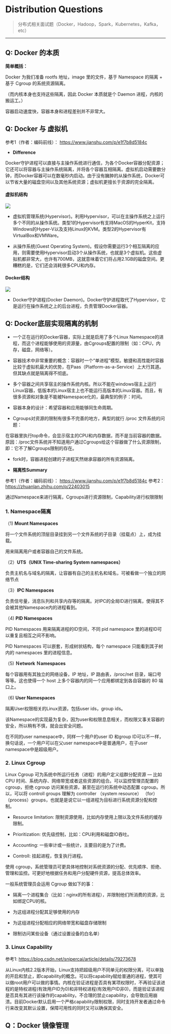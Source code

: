 # Distribution Questions
> 分布式相关面试题（Docker，Hadoop，Spark，Kubernetes，Kafka，etc）

---


## Q: Docker 的本质

**简单概括：**

Docker 为我们准备 rootfs 地址，image 里的文件，基于 Namespace 的隔离 + 基于 Cgroup 的系统资源隔离。

（而内核本身也支持这些隔离，因此 Docker 本质就是个 Daemon 进程，内核的搬运工。）

容器启动速度快，容器本身和进程差别并不非常大。


## Q: Docker 与 虚拟机

参考1（作者：编码前线）： https://www.jianshu.com/p/e1f7b8d5184c

- **Difference**

Docker守护进程可以直接与主操作系统进行通信，为各个Docker容器分配资源；它还可以将容器与主操作系统隔离，并将各个容器互相隔离。虚拟机启动需要数分钟，而Docker容器可以在数毫秒内启动。由于没有臃肿的从操作系统，Docker可以节省大量的磁盘空间以及其他系统资源；虚拟机更擅长于资源的完全隔离。

#### 虚拟机结构

![](imgs/20190616-150546.png)

- 虚拟机管理系统(Hypervisor)。利用Hypervisor，可以在主操作系统之上运行多个不同的从操作系统。类型1的Hypervisor有支持MacOS的HyperKit，支持Windows的Hyper-V以及支持Linux的KVM。类型2的Hypervisor有VirtualBox和VMWare。

- 从操作系统(Guest Operating System)。假设你需要运行3个相互隔离的应用，则需要使用Hypervisor启动3个从操作系统，也就是3个虚拟机。这些虚拟机都非常大，也许有700MB，这就意味着它们将占用2.1GB的磁盘空间。更糟糕的是，它们还会消耗很多CPU和内存。


#### Docker结构

![](imgs/20190616-150640.png)

- Docker守护进程(Docker Daemon)。Docker守护进程取代了Hypervisor，它是运行在操作系统之上的后台进程，负责管理Docker容器。


## Q: Docker底层实现隔离的机制

- 一个正在运行的Docker容器，实际上就是启用了多个Linux Namespace的进程，而这个进程能够使用的资源量，由Cgroups配置的限制（如：CPU，内存，磁盘，网络等）。

- 容器技术中非常重要的概念：容器时一个“单进程”模型。敏捷和高性能时容器比较于虚拟机最大的优势，在Paas（Platform-as-a-Service）上大行其道。但其缺点就是隔离得不彻底。

- 多个容器之间共享宿主的操作系统内核。所以不能在windows宿主上运行Linux容器，低版本的Linux宿主上也不能运行高版本的Linux容器。而且，有很多资源和对象是不能被Namespace化的，最典型的例子：时间。

- 容器本身的设计：希望容器和应用能够同生命周期。

- Cgroups对资源的限制有很多不完善的地方，典型的就行 /proc 文件系统的问题：

在容器里执行top命令，会显示宿主的CPU和内存数据，而不是当前容器的数据。原因：/proc文件系统并不知道用户通过Cgroups给这个容器做了什么资源限制，即：它不了解Cgroups限制的存在。

- fork时，容器进程创建的子进程天然继承容器的所有资源隔离。

- **隔离性Summary** 

参考1（作者：编码前线）： https://www.jianshu.com/p/e1f7b8d5184c
参考2： https://zhuanlan.zhihu.com/p/22403015

通过Namespace来进行隔离，Cgroups进行资源限制，Capability进行权限限制

### 1. Namespace隔离

（1) **Mount Namespaces**

将一个文件系统的顶层目录挂到另一个文件系统的子目录（挂载点）上，成为挂载。

用来隔离用户或者容器自己的文件系统。

（2）**UTS（UNIX Time-sharing System namespaces）**

负责主机名与域名的隔离，让容器有自己的主机名和域名，可被看做一个独立的网络节点

（3）**IPC Namespaces**

负责信号量，消息队列和共享内存等的隔离。对IPC的全局ID进行隔离，使得其不会被其他Namespace内的进程看到。


（4) **PID Namespaces**

PID Namespaces 用来隔离进程的ID空间，不同 pid namespace 里的进程ID可以重复且相互之间不影响。

PID Namespaces 可以嵌套，形成树状结构，每个 namespace 只能看到其子树内的 namespaces 里的进程信息。

（5) **Ｎetwork Ｎamespaces**

每个容器用有其独立的网络设备，IP 地址，IP 路由表，/proc/net 目录，端口号等等。这也使得一个 host 上多个容器内的同一个应用都绑定到各自容器的 80 端口上。

（6) **User Namespaces**

隔离User权限相关的Linux资源，包括user ids，group ids。

该Namespace的实现最为复杂，因为user和权限息息相关，而权限又事关容器的安全，所以稍有不慎，就会出安全问题。

在不同的user namespace中，同样一个用户的user ID 和group ID可以不一样，换句话说，一个用户可以在父user namespace中是普通用户，在子user namespace中是超级用户。

### 2. Linux Cgroup

Linux Cgroup 可为系统中所运行任务（进程）的用户定义组群分配资源 — 比如 CPU 时间、系统内存、网络带宽或者这些资源的组合。可以监控管理员配置的 cgroup，拒绝 cgroup 访问某些资源，甚至在运行的系统中动态配置 cgroup。所以，可以将 controll groups 理解为 controller （system resource） （for） （process）groups，也就是是说它以一组进程为目标进行系统资源分配和控制。

- Resource limitation: 限制资源使用，比如内存使用上限以及文件系统的缓存限制。

- Prioritization: 优先级控制，比如：CPU利用和磁盘IO吞吐。

- Accounting: 一些审计或一些统计，主要目的是为了计费。

- Controll: 挂起进程，恢复执行进程。

使用 cgroup，系统管理员可更具体地控制对系统资源的分配、优先顺序、拒绝、管理和监控。可更好地根据任务和用户分配硬件资源，提高总体效率。

一般系统管理员会运用 Cgroup 做如下的事：

- 隔离一个进程集合（比如：nginx的所有进程），并限制他们所消费的资源，比如绑定CPU的核。

- 为这组进程分配其足够使用的内存

- 为这组进程分配相应的网络带宽和磁盘存储限制

- 限制访问某些设备（通过设置设备的白名单）

### 3. Linux Capability

参考1: https://blog.csdn.net/snipercai/article/details/79273678

从Linux内核2.2版本开始，Linux支持把超级用户不同单元的权限分离，可以单独的开启和禁止，即capability的概念。可以将capability赋给普通的进程，使其可以做root用户可以做的事情。内核在验证进程是否具有某项权限时，不再验证该进程的是特权进程(有效用户ID为0)和非特权进程(有效用户ID非0)，而是验证该进程是否具有其进行该操作的capability。不合理的禁止capability，会导致应用崩溃。目前Docker默认启用一个严格capability限制权限，同时支持开发者通过命令行来改变其默认设置，保障可用性的同时又可以确保其安全。


## Q：Docker 镜像管理




